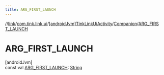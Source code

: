 ```yaml
---
title: ARG_FIRST_LAUNCH
---
```

//[link](../../../../index.html)/[com.tink.link.ui](../../index.html)/[[androidJvm]TinkLinkUiActivity](../index.html)/[Companion](index.html)/[ARG_FIRST_LAUNCH](-a-r-g_-f-i-r-s-t_-l-a-u-n-c-h.html)



# ARG_FIRST_LAUNCH



[androidJvm]\
const val [ARG_FIRST_LAUNCH](-a-r-g_-f-i-r-s-t_-l-a-u-n-c-h.html): [String](https://kotlinlang.org/api/latest/jvm/stdlib/kotlin/-string/index.html)




